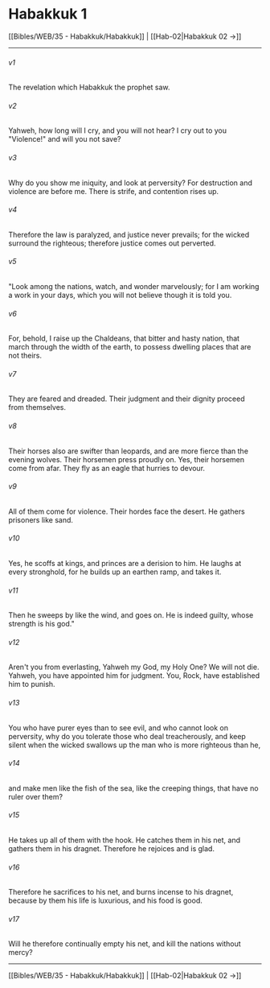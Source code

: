 # Habakkuk 1

[[Bibles/WEB/35 - Habakkuk/Habakkuk]] | [[Hab-02|Habakkuk 02 →]]
***



###### v1 
The revelation which Habakkuk the prophet saw. 

###### v2 
Yahweh, how long will I cry, and you will not hear? I cry out to you "Violence!" and will you not save? 

###### v3 
Why do you show me iniquity, and look at perversity? For destruction and violence are before me. There is strife, and contention rises up. 

###### v4 
Therefore the law is paralyzed, and justice never prevails; for the wicked surround the righteous; therefore justice comes out perverted. 

###### v5 
"Look among the nations, watch, and wonder marvelously; for I am working a work in your days, which you will not believe though it is told you. 

###### v6 
For, behold, I raise up the Chaldeans, that bitter and hasty nation, that march through the width of the earth, to possess dwelling places that are not theirs. 

###### v7 
They are feared and dreaded. Their judgment and their dignity proceed from themselves. 

###### v8 
Their horses also are swifter than leopards, and are more fierce than the evening wolves. Their horsemen press proudly on. Yes, their horsemen come from afar. They fly as an eagle that hurries to devour. 

###### v9 
All of them come for violence. Their hordes face the desert. He gathers prisoners like sand. 

###### v10 
Yes, he scoffs at kings, and princes are a derision to him. He laughs at every stronghold, for he builds up an earthen ramp, and takes it. 

###### v11 
Then he sweeps by like the wind, and goes on. He is indeed guilty, whose strength is his god." 

###### v12 
Aren't you from everlasting, Yahweh my God, my Holy One? We will not die. Yahweh, you have appointed him for judgment. You, Rock, have established him to punish. 

###### v13 
You who have purer eyes than to see evil, and who cannot look on perversity, why do you tolerate those who deal treacherously, and keep silent when the wicked swallows up the man who is more righteous than he, 

###### v14 
and make men like the fish of the sea, like the creeping things, that have no ruler over them? 

###### v15 
He takes up all of them with the hook. He catches them in his net, and gathers them in his dragnet. Therefore he rejoices and is glad. 

###### v16 
Therefore he sacrifices to his net, and burns incense to his dragnet, because by them his life is luxurious, and his food is good. 

###### v17 
Will he therefore continually empty his net, and kill the nations without mercy?

***
[[Bibles/WEB/35 - Habakkuk/Habakkuk]] | [[Hab-02|Habakkuk 02 →]]
